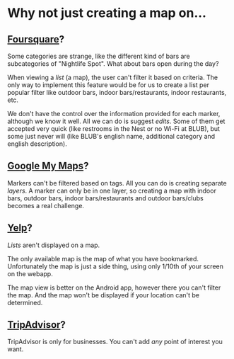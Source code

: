 # Why not just creating a map on...

## [Foursquare](https://foursquare.com)?

Some categories are strange, like the different kind of bars are subcategories of "Nightlife Spot".
What about bars open during the day?

When viewing a *list* (a map), the user can't filter it based on criteria. The only way to implement
this feature would be for us to create a list per popular filter like outdoor bars, indoor
bars/restaurants, indoor restaurants, etc.

We don't have the control over the information provided for each marker, although we know it well.
All we can do is suggest *edits*. Some of them get accepted very quick (like restrooms in the Nest
or no Wi-Fi at BLUB), but some just never will (like BLUB's english name, additional category and
english description).

## [Google My Maps](https://google.com/mymaps)?

Markers can't be filtered based on tags. All you can do is creating separate *layers*. A marker can
only be in one layer, so creating a map with indoor bars, outdoor bars, indoor bars/restaurants and
outdoor bars/clubs becomes a real challenge.

## [Yelp](https://yelp.com)?

*Lists* aren't displayed on a map.

The only available map is the map of what you have bookmarked. Unfortunately the map is just a side
thing, using only 1/10th of your screen on the webapp.

The map view is better on the Android app, however there you can't filter the map. And the map won't
be displayed if your location can't be determined.

## [TripAdvisor](https://tripadvisor.com)?

TripAdvisor is only for businesses. You can't add *any* point of interest you want.
